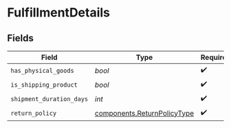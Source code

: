 # FulfillmentDetails


## Fields

| Field                                                                      | Type                                                                       | Required                                                                   | Description                                                                |
| -------------------------------------------------------------------------- | -------------------------------------------------------------------------- | -------------------------------------------------------------------------- | -------------------------------------------------------------------------- |
| `has_physical_goods`                                                       | *bool*                                                                     | :heavy_check_mark:                                                         | N/A                                                                        |
| `is_shipping_product`                                                      | *bool*                                                                     | :heavy_check_mark:                                                         | N/A                                                                        |
| `shipment_duration_days`                                                   | *int*                                                                      | :heavy_check_mark:                                                         | N/A                                                                        |
| `return_policy`                                                            | [components.ReturnPolicyType](../../models/components/returnpolicytype.md) | :heavy_check_mark:                                                         | N/A                                                                        |